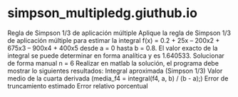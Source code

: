 # simpson_multipledg.giuthub.io
Regla de Simpson 1/3 de aplicación múltiple
Aplique la regla de Simpson 1/3 de aplicación múltiple para estimar la integral f(x) = 0.2 + 25x – 200x2 + 675x3 – 900x4 + 400x5
desde a = 0 hasta b = 0.8. El valor exacto de la integral se puede determinar en forma analítica y es 1.640533.
Solucionar de forma manual n = 6
Realizar en matlab la solución, el programa debe mostrar lo siguientes resultados:
Integral aproximada (Simpson 1/3)
Valor medio de la cuarta derivada (media_f4 = integral(f4, a, b) / (b - a);)
Error de truncamiento estimado
Error relativo porcentual

